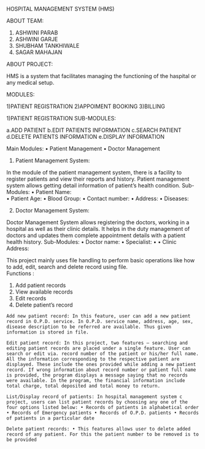 HOSPITAL MANAGEMENT SYSTEM (HMS)

ABOUT TEAM:
1) ASHWINI PARAB
2) ASHWINI GARJE
3) SHUBHAM TANKHIWALE
4) SAGAR MAHAJAN


ABOUT PROJECT:

HMS is a system that facilitates managing the functioning of the haspital or any medical setup.

MODULES:

1)PATIENT REGISTRATION
2)APPOIMENT BOOKING
3)BILLING


1)PATIENT REGISTRATION
SUB-MODULES:

a.ADD PATIENT
b.EDIT PATIENTS INFORMATION
c.SEARCH PATIENT
d.DELETE PATIENTS INFORMATION
e.DISPLAY INFORMATION

Main Modules: • Patient Management • Doctor Management

1. Patient Management System:

In the module of the patient management system, there is a facility to register patients and view their reports and history. Patient management system allows getting detail information of patient’s health condition. 
Sub-Modules: 
  • Patient Name:  
  • Patient Age: 
  • Blood Group: 
  • Contact number: 
  • Address: 
  • Diseases:

2. Doctor Management System:

Doctor Management System allows registering the doctors, working in a hospital as well as their clinic details. It helps in the duty management of doctors and updates them complete appointment details with a patient health history. 
Sub-Modules: 
  • Doctor name: 
  • Specialist: 
  • 
  • Clinic Address:

This project mainly uses file handling to perform basic operations like how to add, edit, search and delete record using file.  
Functions : 
  1. Add patient records 
  2. View available records 
  3. Edit records 
  4. Delete patient’s record

    Add new patient record: In this feature, user can add a new patient record in O.P.D. service. In O.P.D. service name, address, age, sex, disease description to be referred are available. Thus given information is stored in file.

    Edit patient record: In this project, two features – searching and editing patient records are placed under a single feature. User can search or edit via. record number of the patient or his/her full name. All the information corresponding to the respective patient are displayed. These include the ones provided while adding a new patient record. If wrong information about record number or patient full name is provided, the program displays a message saying that no records were available. In the program, the financial information include total charge, total deposited and total money to return.

    List/Display record of patients: In hospital management system c project, users can list patient records by choosing any one of the four options listed below: • Records of patients in alphabetical order • Records of Emergency patients • Records of O.P.D. patients • Records of patients in a particular date

    Delete patient records: • This features allows user to delete added record of any patient. For this the patient number to be removed is to be provided


